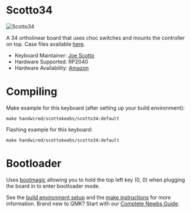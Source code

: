 # Scotto34

![Scotto34](https://i.imgur.com/BkpEBQjh.jpg)

A 34 ortholinear board that uses choc switches and mounts the controller on top. Case files available [here](https://github.com/joe-scotto/scottokeebs).

* Keyboard Maintainer: [Joe Scotto](https://github.com/joe-scotto)
* Hardware Supported: RP2040
* Hardware Availability: [Amazon](https://amazon.com)

# Compiling

Make example for this keyboard (after setting up your build environment):

    make handwired/scottokeebs/scotto34:default

Flashing example for this keyboard:

    make handwired/scottokeebs/scotto34:default

# Bootloader

Uses [bootmagic](https://github.com/qmk/qmk_firmware/blob/master/docs/feature_bootmagic.md) allowing you to hold the top left key (0, 0) when plugging the board in to enter bootloader mode.

See the [build environment setup](https://docs.qmk.fm/#/getting_started_build_tools) and the [make instructions](https://docs.qmk.fm/#/getting_started_make_guide) for more information. Brand new to QMK? Start with our [Complete Newbs Guide](https://docs.qmk.fm/#/newbs).
